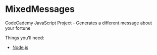 # MixedMessages
CodeCademy JavaScript Project - Generates a different message about your fortune

Things you'll need:
* [Node.js](https://nodejs.org)
